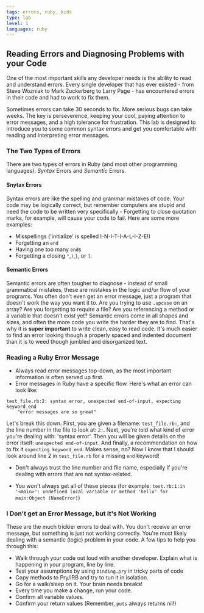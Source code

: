 ```yaml
---
tags: errors, ruby, kids
type: lab
level: 1
languages: ruby
---
```


## Reading Errors and Diagnosing Problems with your Code

One of the most important skills any developer needs is the ability to read and understand errors. Every single developer that has ever existed - from Steve Wozniak to Mark Zuckerberg to Larry Page - has encountered errors in their code and had to work to fix them.

Sometimes errors can take 30 seconds to fix. More serious bugs can take weeks. The key is perseverence, keeping your cool, paying attention to error messages, and a high tolerance for frustration. This lab is designed to introduce you to some common syntax errors and get you comfortable with reading and interpreting error messages.

### The Two Types of Errors

There are two types of errors in Ruby (and most other programming languages): *Syntax* Errors and *Semantic* Errors.

#### Snytax Errors
Syntax errors are like the spelling and grammar mistakes of code. Your code may be logically correct, but remember computers are stupid and need the code to be written very specifically - Forgetting to close quotation marks, for example, will cause your code to fail. Here are some more examples:

+ Misspellings ('initialize' is spelled I-N-I-T-I-A-L-I-Z-E!)
+ Forgetting an `end`
+ Having one too many `end`s
+ Forgetting a closing `"`,`)`,`}`, or `]`.

#### Semantic Errors

Semantic errors are often tougher to diagnose - instead of small grammatical mistakes, these are mistakes in the logic and/or flow of your programs. You often don't even get an error message, just a program that doesn't work the way you want it to. Are you trying to use `.upcase` on an array? Are you forgetting to require a file? Are you referencing a method or a variable that doesn't exist yet? Semantic errors come in all shapes and sizes, and often the more code you write the harder they are to find. That's why it is **super important** to write clean, easy to read code. It's much easier to find an error looking though a properly spaced and indented document than it is to weed though jumbled and disorganized text.

### Reading a Ruby Error Message

+ Always read error messages top-down, as the most important information is often served up first.
+ Error messages in Ruby have a specific flow. Here's what an error can look like:
``` 
test_file.rb:2: syntax error, unexpected end-of-input, expecting keyword_end
	"error messages are so great"
```
Let's break this down. First, you are given a filename: `test_file.rb:`, and the line number in the file to look at: `2:`. Next, you're told what kind of error you're dealing with: 'syntax error'. Then you will be given details on the error itself: `unexpected end-of-input`. And finally, a recommendation on how to fix it `expecting keyword_end`. Makes sense, no? Now I know that I should look around line 2 in `test_file.rb` for a missing `end` keyword! 

+ Don't always trust the line number and file name, especially if you're dealing with errors that are not syntax-related.

+ You won't always get all of these pieces (for example: `test.rb:1:in '<main>': undefined local variable or method 'hello' for main:Object (NameError)`)

### I Don't get an Error Message, but it's Not Working

These are the much trickier errors to deal with. You don't receive an error message, but something is just not working correctly. You're most likely dealing with a semantic (logic) problem in your code. A few tips to help you through this:

+ Walk through your code out loud with another developer. Explain what is happening in your program, line by line.
+ Test your assumptions by using `binding.pry` in tricky parts of code
+ Copy methods to Pry/IRB and try to run it in isolation.
+ Go for a walk/sleep on it. Your brain needs breaks!
+ Every time you make a change, run your code.
+ Confirm all variable values.
+ Confirm your return values (Remember, `puts` always returns nil!)







